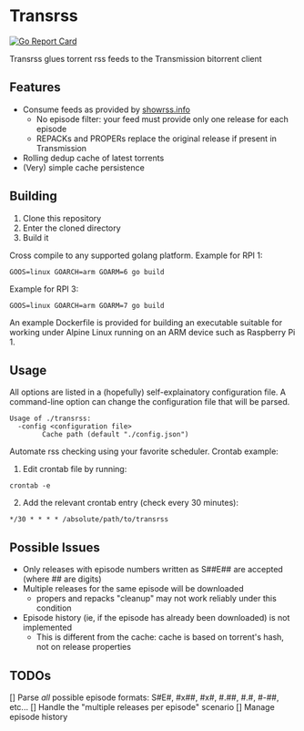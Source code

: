 # Transrss

[![Go Report Card](https://goreportcard.com/badge/github.com/grooveygr/transrss)](https://goreportcard.com/report/github.com/grooveygr/transrss)

Transrss glues torrent rss feeds to the Transmission bitorrent client


## Features

- Consume feeds as provided by [showrss.info](https://showrss.info)
  - No episode filter: your feed must provide only one release for each episode
  - REPACKs and PROPERs replace the original release if present in Transmission
- Rolling dedup cache of latest torrents
- (Very) simple cache persistence

## Building

1. Clone this repository
2. Enter the cloned directory
3. Build it

Cross compile to any supported golang platform. 
Example for RPI 1:
```
GOOS=linux GOARCH=arm GOARM=6 go build
```
Example for RPI 3:
```
GOOS=linux GOARCH=arm GOARM=7 go build
```

An example Dockerfile is provided for building an executable suitable for working under Alpine Linux running on an ARM device such as Raspberry Pi 1.

## Usage

All options are listed in a (hopefully) self-explainatory configuration file.
A command-line option can change the configuration file that will be parsed.

```
Usage of ./transrss:
  -config <configuration file>
        Cache path (default "./config.json")
```

Automate rss checking using your favorite scheduler. Crontab example:

1. Edit crontab file by running:
```
crontab -e
```

2. Add the relevant crontab entry (check every 30 minutes):
```
*/30 * * * * /absolute/path/to/transrss
```

## Possible Issues

- Only releases with episode numbers written as S##E## are accepted (where ## are digits)
- Multiple releases for the same episode will be downloaded
  - propers and repacks "cleanup" may not work reliably under this condition
- Episode history (ie, if the episode has already been downloaded) is not implemented
  - This is different from the cache: cache is based on torrent's hash, not on release properties

## TODOs

[] Parse *all* possible episode formats: S#E#, #x##, #x#, #.##, #.#, #-##, etc...
[] Handle the "multiple releases per episode" scenario
[] Manage episode history
